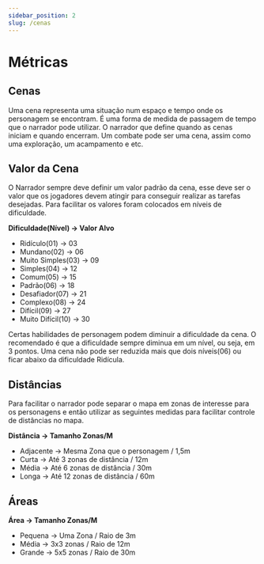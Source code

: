 ```yaml
---
sidebar_position: 2
slug: /cenas
---
```


# Métricas

## Cenas
Uma cena representa uma situação num espaço e tempo onde os personagem se encontram. É uma forma de medida de passagem de tempo que o narrador pode utilizar. O narrador que define quando as cenas iniciam e quando encerram. Um combate pode ser uma cena, assim como uma exploração, um acampamento e etc.


## Valor da Cena
O Narrador sempre deve definir um valor padrão da cena, esse deve ser o valor que os jogadores devem atingir para conseguir realizar as tarefas desejadas. Para facilitar os valores foram colocados em níveis de dificuldade.

**Dificuldade(Nível) → Valor Alvo**
- Ridículo(01) → 03
- Mundano(02) → 06
- Muito Simples(03) → 09
- Simples(04) → 12
- Comum(05) → 15
- Padrão(06) → 18
- Desafiador(07) → 21
- Complexo(08) → 24
- Difícil(09) → 27
- Muito Difícil(10) → 30

Certas habilidades de personagem podem diminuir a dificuldade da cena. O recomendado é que a dificuldade sempre diminua em um nível, ou seja, em 3 pontos. Uma cena não pode ser reduzida mais que dois níveis(06) ou ficar abaixo da dificuldade Ridícula.


## Distâncias
Para facilitar o narrador pode separar o mapa em zonas de interesse para os personagens e então utilizar as seguintes medidas para facilitar controle de distâncias no mapa.

**Distância → Tamanho Zonas/M**
- Adjacente → Mesma Zona que o personagem / 1,5m
- Curta → Até 3 zonas de distância / 12m
- Média → Até 6 zonas de distância / 30m
- Longa → Até 12 zonas de distância / 60m

## Áreas
**Área → Tamanho Zonas/M**
- Pequena → Uma Zona / Raio de 3m
- Média → 3x3 zonas / Raio de 12m
- Grande → 5x5 zonas / Raio de 30m